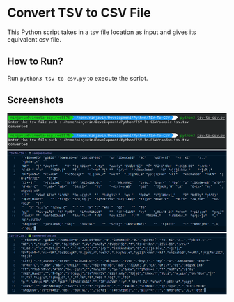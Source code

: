 # Convert TSV to CSV File

This Python script takes in a tsv file location as input and gives its equivalent csv file.

## How to Run?

Run `python3 tsv-to-csv.py` to execute the script.

## Screenshots

![command](images/command.png)
![input](images/input.png)
![output](images/output.png)